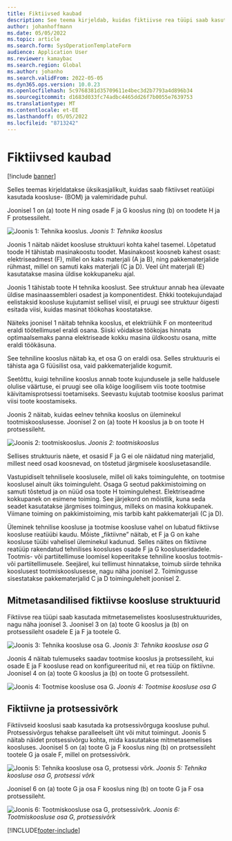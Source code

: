 ```yaml
---
title: Fiktiivsed kaubad
description: See teema kirjeldab, kuidas fiktiivse rea tüüpi saab kasutada koosluse ridade ja mooduli <a0/& valemi puhul Dynamics 365 Supply Chain Management.
author: johanhoffmann
ms.date: 05/05/2022
ms.topic: article
ms.search.form: SysOperationTemplateForm
audience: Application User
ms.reviewer: kamaybac
ms.search.region: Global
ms.author: johanho
ms.search.validFrom: 2022-05-05
ms.dyn365.ops.version: 10.0.23
ms.openlocfilehash: 5c9768381d35709611e4bec3d2b7793a4d896b34
ms.sourcegitcommit: d1683d033fc74adbc4465dd26f7b0055e7639753
ms.translationtype: MT
ms.contentlocale: et-EE
ms.lasthandoff: 05/05/2022
ms.locfileid: "8713242"
---
```

# <a name="phantom-items"></a>Fiktiivsed kaubad

[!include [banner](../includes/banner.md)]

Selles teemas kirjeldatakse üksikasjalikult, kuidas saab fiktiivset reatüüpi kasutada koosluse- (BOM) ja valemiridade puhul.

Joonisel 1 on (a) toote H ning osade F ja G kooslus ning (b) on toodete H ja F protsessileht.

![Joonis 1: Tehnika kooslus.](media/product-H-part-F.png)
*Joonis 1: Tehnika kooslus*

Joonis 1 näitab näidet koosluse struktuuri kohta kahel tasemel. Lõpetatud toode H tähistab masinakoostu toodet. Masinakoost koosneb kahest osast: elektriseadmest (F), millel on kaks materjali (A ja B), ning pakkematerjalide rühmast, millel on samuti kaks materjali (C ja D). Veel üht materjali (E) kasutatakse masina üldise kokkupaneku ajal.

Joonis 1 tähistab toote H tehnika kooslust. See struktuur annab hea ülevaate üldise masinaassembleri osadest ja komponentidest. Ehkki tootekujundajad eelistaksid koosluse kujutamist sellisel viisil, ei pruugi see struktuur õigesti esitada viisi, kuidas masinat töökohas koostatakse.

Näiteks joonisel 1 näitab tehnika kooslus, et elektriühik F on monteeritud eraldi töötellimusel eraldi osana. Siiski võidakse töökojas hinnata optimaalsemaks panna elektriseade kokku masina üldkoostu osana, mitte eraldi töökäsuna.

See tehniline kooslus näitab ka, et osa G on eraldi osa. Selles struktuuris ei tähista aga G füüsilist osa, vaid pakkematerjalide kogumit.

Seetõttu, kuigi tehniline kooslus annab toote kujundusele ja selle haldusele olulise väärtuse, ei pruugi see olla kõige loogilisem viis toote tootmise käivitamisprotsessi toetamiseks. Seevastu kujutab tootmise kooslus parimat viisi toote koostamiseks.

Joonis 2 näitab, kuidas eelnev tehnika kooslus on üleminekul tootmiskooslusesse. Joonisel 2 on (a) toote H kooslus ja b on toote H protsessileht.

![Joonis 2: tootmiskooslus.](media/product-H-part-B.png)
*Joonis 2: tootmiskooslus*

Sellises struktuuris näete, et osasid F ja G ei ole näidatud ning materjalid, millest need osad koosnevad, on tõstetud järgmisele kooslusetasandile.

Vastupidiselt tehnilisele kooslusele, millel oli kaks toimingulehte, on tootmise kooslusel ainult üks toiminguleht. Osaga G seotud pakkimistoiming on samuti tõstetud ja on nüüd osa toote H toimingulehest. Elektriseadme kokkupanek on esimene toiming. See järjekord on mõistlik, kuna seda seadet kasutatakse järgmises toimingus, milleks on masina kokkupanek. Viimane toiming on pakkimistoiming, mis tarbib kaht pakkematerjali (C ja D).

Üleminek tehnilise koosluse ja tootmise koosluse vahel on lubatud fiktiivse koosluse reatüübi kaudu. Mõiste „fiktiivne” näitab, et F ja G on kahe koosluse tüübi vahelisel üleminekul kadunud. Selles näites on fiktiivne reatüüp rakendatud tehnilises koosluses osade F ja G koosluseridadele. Tootmis- või partiitellimuse loomisel kopeeritakse tehniline kooslus tootmis- või partiitellimusele. Seejärel, kui tellimust hinnatakse, toimub siirde tehnika kooslusest tootmiskooslusesse, nagu näha joonisel 2. Toimingusse sisestatakse pakkematerjalid C ja D toimingulehelt joonisel 2.

## <a name="multilevel-phantom-bom-structures"></a>Mitmetasandilised fiktiivse koosluse struktuurid

Fiktiivse rea tüüpi saab kasutada mitmetasemelistes kooslusestruktuurides, nagu näha joonisel 3. Joonisel 3 on (a) toote G kooslus ja (b) on protsessileht osadele E ja F ja tootele G.

![Joonis 3: Tehnika koosluse osa G.](media/product-G.png)
*Joonis 3: Tehnika koosluse osa G*

Joonis 4 näitab tulemuseks saadav tootmise kooslus ja protsessileht, kui osade E ja F koosluse read on konfigureeritud nii, et rea tüüp on fiktiivne. Joonisel 4 on (a) toote G kooslus ja (b) on toote G protsessileht.

![Joonis 4: Tootmise koosluse osa G.](media/product-G-route-sheet-G.png)
*Joonis 4: Tootmise koosluse osa G*

## <a name="phantom-and-route-network"></a>Fiktiivne ja protsessivõrk

Fiktiivseid kooslusi saab kasutada ka protsessivõrguga koosluse puhul. Protsessivõrgus tehakse paralleelselt üht või mitut toimingut. Joonis 5 näitab näidet protsessivõrgu kohta, mida kasutatakse mitmetasemelises koosluses. Joonisel 5 on (a) toote G ja F kooslus ning (b) on protsessileht tootele G ja osale F, millel on protsessivõrk.

![Joonis 5: Tehnika koosluse osa G, protsessi võrk.](media/product-G-part-F.png)
*Joonis 5: Tehnika koosluse osa G, protsessi võrk*

Joonisel 6 on (a) toote G ja osa F kooslus ning (b) on toote G ja F osa protsessileht.

![Joonis 6: Tootmiskoosluse osa G, protsessivõrk.](media/product-G-part-F-with-route-sheet.png)
*Joonis 6: Tootmiskoosluse osa G, protsessivõrk*


[!INCLUDE[footer-include](../../includes/footer-banner.md)]